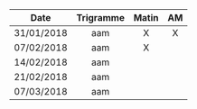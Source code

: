 |Date | Trigramme | Matin  | AM  |
|-----|:---------:|:------:|:---:|
| 31/01/2018 | aam |   X   |  X  |
| 07/02/2018 | aam |   X   |     |
| 14/02/2018 | aam |       |     |
| 21/02/2018 | aam |       |     |
| 07/03/2018 | aam |       |     |
